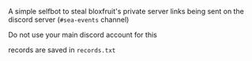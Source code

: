 A simple selfbot to steal bloxfruit's private server links being sent on the discord server (`#sea-events` channel)

Do not use your main discord account for this

records are saved in `records.txt`
